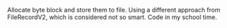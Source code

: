 Allocate byte block and store them to file. Using a different approach from FileRecordV2, which is considered not so smart. Code in my school time.